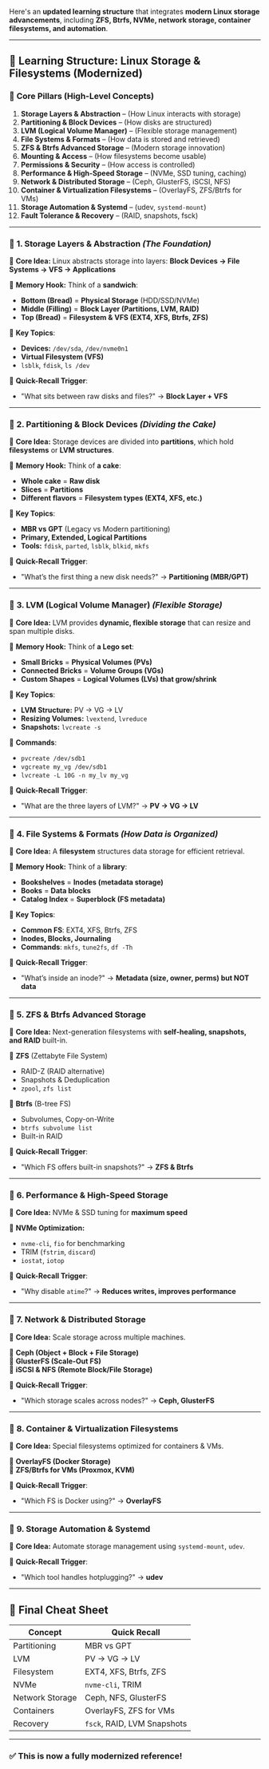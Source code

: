 Here's an **updated learning structure** that integrates **modern Linux storage advancements**, including **ZFS, Btrfs, NVMe, network storage, container filesystems, and automation**.

---

## **📌 Learning Structure: Linux Storage & Filesystems (Modernized)**

### 🔹 **Core Pillars (High-Level Concepts)**

1. **Storage Layers & Abstraction** – (How Linux interacts with storage)
2. **Partitioning & Block Devices** – (How disks are structured)
3. **LVM (Logical Volume Manager)** – (Flexible storage management)
4. **File Systems & Formats** – (How data is stored and retrieved)
5. **ZFS & Btrfs Advanced Storage** – (Modern storage innovation)
6. **Mounting & Access** – (How filesystems become usable)
7. **Permissions & Security** – (How access is controlled)
8. **Performance & High-Speed Storage** – (NVMe, SSD tuning, caching)
9. **Network & Distributed Storage** – (Ceph, GlusterFS, iSCSI, NFS)
10. **Container & Virtualization Filesystems** – (OverlayFS, ZFS/Btrfs for VMs)
11. **Storage Automation & Systemd** – (udev, `systemd-mount`)
12. **Fault Tolerance & Recovery** – (RAID, snapshots, fsck)

---

### 📌 **1. Storage Layers & Abstraction** _(The Foundation)_

📍 **Core Idea:** Linux abstracts storage into layers: **Block Devices → File Systems → VFS → Applications**

🧠 **Memory Hook:** Think of a **sandwich**:

- **Bottom (Bread)** = **Physical Storage** (HDD/SSD/NVMe)
- **Middle (Filling)** = **Block Layer (Partitions, LVM, RAID)**
- **Top (Bread)** = **Filesystem & VFS (EXT4, XFS, Btrfs, ZFS)**

🔹 **Key Topics**:

- **Devices:** `/dev/sda`, `/dev/nvme0n1`
- **Virtual Filesystem (VFS)**
- `lsblk`, `fdisk`, `ls /dev`

🎯 **Quick-Recall Trigger**:

- "What sits between raw disks and files?" → **Block Layer + VFS**

---

### 📌 **2. Partitioning & Block Devices** _(Dividing the Cake)_

📍 **Core Idea:** Storage devices are divided into **partitions**, which hold **filesystems** or **LVM structures**.

🧠 **Memory Hook:** Think of **a cake**:

- **Whole cake** = **Raw disk**
- **Slices** = **Partitions**
- **Different flavors** = **Filesystem types (EXT4, XFS, etc.)**

🔹 **Key Topics**:

- **MBR vs GPT** (Legacy vs Modern partitioning)
- **Primary, Extended, Logical Partitions**
- **Tools:** `fdisk`, `parted`, `lsblk`, `blkid`, `mkfs`

🎯 **Quick-Recall Trigger**:

- "What’s the first thing a new disk needs?" → **Partitioning (MBR/GPT)**

---

### 📌 **3. LVM (Logical Volume Manager)** _(Flexible Storage)_

📍 **Core Idea:** LVM provides **dynamic, flexible storage** that can resize and span multiple disks.

🧠 **Memory Hook:** Think of **a Lego set**:

- **Small Bricks** = **Physical Volumes (PVs)**
- **Connected Bricks** = **Volume Groups (VGs)**
- **Custom Shapes** = **Logical Volumes (LVs) that grow/shrink**

🔹 **Key Topics**:

- **LVM Structure:** PV → VG → LV
- **Resizing Volumes:** `lvextend`, `lvreduce`
- **Snapshots:** `lvcreate -s`

🔹 **Commands**:

- `pvcreate /dev/sdb1`
- `vgcreate my_vg /dev/sdb1`
- `lvcreate -L 10G -n my_lv my_vg`

🎯 **Quick-Recall Trigger**:

- "What are the three layers of LVM?" → **PV → VG → LV**

---

### 📌 **4. File Systems & Formats** _(How Data is Organized)_

📍 **Core Idea:** A **filesystem** structures data storage for efficient retrieval.

🧠 **Memory Hook:** Think of a **library**:

- **Bookshelves** = **Inodes (metadata storage)**
- **Books** = **Data blocks**
- **Catalog Index** = **Superblock (FS metadata)**

🔹 **Key Topics**:

- **Common FS**: EXT4, XFS, Btrfs, ZFS
- **Inodes, Blocks, Journaling**
- **Commands**: `mkfs`, `tune2fs`, `df -Th`

🎯 **Quick-Recall Trigger**:

- "What’s inside an inode?" → **Metadata (size, owner, perms) but NOT data**

---

### 📌 **5. ZFS & Btrfs Advanced Storage**

📍 **Core Idea:** Next-generation filesystems with **self-healing, snapshots, and RAID** built-in.

🔹 **ZFS** (Zettabyte File System)

- RAID-Z (RAID alternative)
- Snapshots & Deduplication
- `zpool`, `zfs list`

🔹 **Btrfs** (B-tree FS)

- Subvolumes, Copy-on-Write
- `btrfs subvolume list`
- Built-in RAID

🎯 **Quick-Recall Trigger**:

- "Which FS offers built-in snapshots?" → **ZFS & Btrfs**

---

### 📌 **6. Performance & High-Speed Storage**

📍 **Core Idea:** NVMe & SSD tuning for **maximum speed**

🔹 **NVMe Optimization:**

- `nvme-cli`, `fio` for benchmarking
- TRIM (`fstrim`, `discard`)
- `iostat`, `iotop`

🎯 **Quick-Recall Trigger**:

- "Why disable `atime`?" → **Reduces writes, improves performance**

---

### 📌 **7. Network & Distributed Storage**

📍 **Core Idea:** Scale storage across multiple machines.

🔹 **Ceph (Object + Block + File Storage)**  
🔹 **GlusterFS (Scale-Out FS)**  
🔹 **iSCSI & NFS (Remote Block/File Storage)**

🎯 **Quick-Recall Trigger**:

- "Which storage scales across nodes?" → **Ceph, GlusterFS**

---

### 📌 **8. Container & Virtualization Filesystems**

📍 **Core Idea:** Special filesystems optimized for containers & VMs.

🔹 **OverlayFS (Docker Storage)**  
🔹 **ZFS/Btrfs for VMs (Proxmox, KVM)**

🎯 **Quick-Recall Trigger**:

- "Which FS is Docker using?" → **OverlayFS**

---

### 📌 **9. Storage Automation & Systemd**

📍 **Core Idea:** Automate storage management using `systemd-mount`, `udev`.

🎯 **Quick-Recall Trigger**:

- "Which tool handles hotplugging?" → **udev**

---

## **🚀 Final Cheat Sheet**

|**Concept**|**Quick Recall**|
|---|---|
|Partitioning|MBR vs GPT|
|LVM|PV → VG → LV|
|Filesystem|EXT4, XFS, Btrfs, ZFS|
|NVMe|`nvme-cli`, TRIM|
|Network Storage|Ceph, NFS, GlusterFS|
|Containers|OverlayFS, ZFS for VMs|
|Recovery|`fsck`, RAID, LVM Snapshots|

---

### ✅ **This is now a fully modernized reference!**